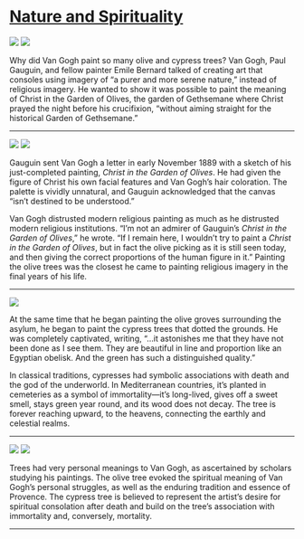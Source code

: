 # [Nature and Spirituality](http://artsmia.github.io/griot/#/stories/1119)

![](http://cdn.dx.artsmia.org/thumbs/tn_2014_TDX_MIAArtStories_377.jpg)
![](http://cdn.dx.artsmia.org/thumbs/tn_2014_TDX_MIAArtStories_356.jpg)

Why did Van Gogh paint so many olive and cypress trees? Van Gogh, Paul Gauguin, and fellow painter Emile Bernard talked of creating art that consoles using imagery of “a purer and more serene nature,” instead of religious imagery. He wanted to show it was possible to paint the meaning of Christ in the Garden of Olives, the garden of Gethsemane where Christ prayed the night before his crucifixion, “without aiming straight for the historical Garden of Gethsemane.”

---

![](http://cdn.dx.artsmia.org/thumbs/tn_2015_DelacroixModernity_003.jpg)
![](http://cdn.dx.artsmia.org/thumbs/tn_2014_TDX_MIAArtStories_363.jpg)

Gauguin sent Van Gogh a letter in early November 1889 with a sketch of his just-completed painting, *Christ in the Garden of Olives*. He had given the figure of Christ his own facial features and Van Gogh’s hair coloration. The palette is vividly unnatural, and Gauguin acknowledged that the canvas “isn’t destined to be understood.”

Van Gogh distrusted modern religious painting as much as he distrusted modern religious institutions. “I’m not an admirer of Gauguin’s *Christ in the Garden of Olives*,” he wrote. “If I remain here, I wouldn’t try to paint a *Christ in the Garden of Olives*, but in fact the olive picking as it is still seen today, and then giving the correct proportions of the human figure in it.” Painting the olive trees was the closest he came to painting religious imagery in the final years of his life.

---

![](http://cdn.dx.artsmia.org/thumbs/tn_2014_TDX_MIAArtStories_358.jpg)

At the same time that he began painting the olive groves surrounding the asylum, he began to paint the cypress trees that dotted the grounds. He was completely captivated, writing, “…it astonishes me that they have not been done as I see them. They are beautiful in line and proportion like an Egyptian obelisk. And the green has such a distinguished quality.”

In classical traditions, cypresses had symbolic associations with death and the god of the underworld. In Mediterranean countries, it’s planted in cemeteries as a symbol of immortality—it’s long-lived, gives off a sweet smell, stays green year round, and its wood does not decay. The tree is forever reaching upward, to the heavens, connecting the earthly and celestial realms.

---

![](http://cdn.dx.artsmia.org/thumbs/tn_2014_TDX_MIAArtStories_372.jpg)
![](http://cdn.dx.artsmia.org/thumbs/tn_2014_TDX_MIAArtStories_369.jpg)

Trees had very personal meanings to Van Gogh, as ascertained by scholars studying his paintings. The olive tree evoked the spiritual meaning of Van Gogh’s personal struggles, as well as the enduring tradition and essence of Provence. The cypress tree is believed to represent the artist’s desire for spiritual consolation after death and build on the tree’s association with immortality and, conversely, mortality.

---
